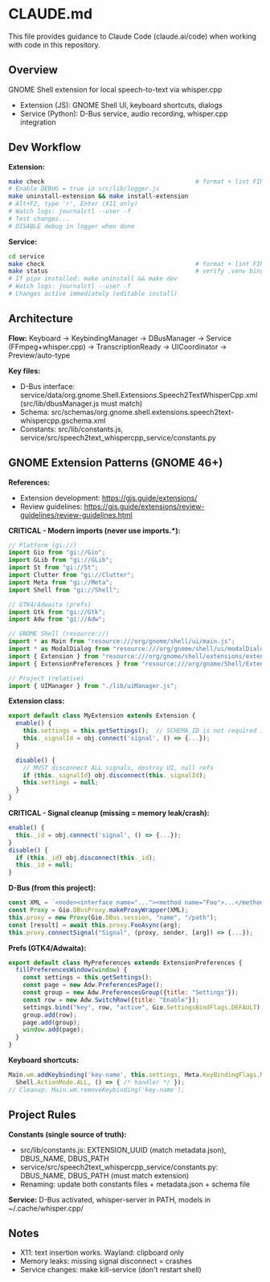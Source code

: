 # CLAUDE.md

This file provides guidance to Claude Code (claude.ai/code) when working with code in this repository.

## Overview

GNOME Shell extension for local speech-to-text via whisper.cpp
- Extension (JS): GNOME Shell UI, keyboard shortcuts, dialogs
- Service (Python): D-Bus service, audio recording, whisper.cpp integration

## Dev Workflow

**Extension:**
```bash
make check                                          # format + lint FIRST
# Enable DEBUG = true in src/lib/logger.js
make uninstall-extension && make install-extension
# Alt+F2, type 'r', Enter (X11 only)
# Watch logs: journalctl --user -f
# Test changes...
# DISABLE debug in logger when done
```

**Service:**
```bash
cd service
make check                                          # format + lint FIRST
make status                                         # verify .venv binary active
# If pipx installed: make uninstall && make dev
# Watch logs: journalctl --user -f
# Changes active immediately (editable install)
```

## Architecture

**Flow:** Keyboard → KeybindingManager → DBusManager → Service (FFmpeg+whisper.cpp) → TranscriptionReady → UICoordinator → Preview/auto-type

**Key files:**
- D-Bus interface: service/data/org.gnome.Shell.Extensions.Speech2TextWhisperCpp.xml (src/lib/dbusManager.js must match)
- Schema: src/schemas/org.gnome.shell.extensions.speech2text-whispercpp.gschema.xml
- Constants: src/lib/constants.js, service/src/speech2text_whispercpp_service/constants.py

## GNOME Extension Patterns (GNOME 46+)

**References:**
- Extension development: https://gjs.guide/extensions/
- Review guidelines: https://gjs.guide/extensions/review-guidelines/review-guidelines.html

**CRITICAL - Modern imports (never use imports.*):**
```javascript
// Platform (gi://)
import Gio from "gi://Gio";
import GLib from "gi://GLib";
import St from "gi://St";
import Clutter from "gi://Clutter";
import Meta from "gi://Meta";
import Shell from "gi://Shell";

// GTK4/Adwaita (prefs)
import Gtk from "gi://Gtk";
import Adw from "gi://Adw";

// GNOME Shell (resource://)
import * as Main from "resource:///org/gnome/shell/ui/main.js";
import * as ModalDialog from "resource:///org/gnome/shell/ui/modalDialog.js";
import { Extension } from "resource:///org/gnome/shell/extensions/extension.js";
import { ExtensionPreferences } from "resource:///org/gnome/Shell/Extensions/js/extensions/prefs.js";

// Project (relative)
import { UIManager } from "./lib/uiManager.js";
```

**Extension class:**
```javascript
export default class MyExtension extends Extension {
  enable() {
    this.settings = this.getSettings();  // SCHEMA_ID is not required in modern Gnome shell versions
    this._signalId = obj.connect('signal', () => {...});
  }

  disable() {
    // MUST disconnect ALL signals, destroy UI, null refs
    if (this._signalId) obj.disconnect(this._signalId);
    this.settings = null;
  }
}
```

**CRITICAL - Signal cleanup (missing = memory leak/crash):**
```javascript
enable() {
  this._id = obj.connect('signal', () => {...});
}
disable() {
  if (this._id) obj.disconnect(this._id);
  this._id = null;
}
```

**D-Bus (from this project):**
```javascript
const XML = `<node><interface name="..."><method name="Foo">...</method></interface></node>`;
const Proxy = Gio.DBusProxy.makeProxyWrapper(XML);
this.proxy = new Proxy(Gio.DBus.session, "name", "/path");
const [result] = await this.proxy.FooAsync(arg);
this.proxy.connectSignal("Signal", (proxy, sender, [arg]) => {...});
```

**Prefs (GTK4/Adwaita):**
```javascript
export default class MyPreferences extends ExtensionPreferences {
  fillPreferencesWindow(window) {
    const settings = this.getSettings();
    const page = new Adw.PreferencesPage();
    const group = new Adw.PreferencesGroup({title: "Settings"});
    const row = new Adw.SwitchRow({title: "Enable"});
    settings.bind("key", row, "active", Gio.SettingsBindFlags.DEFAULT);
    group.add(row);
    page.add(group);
    window.add(page);
  }
}
```

**Keyboard shortcuts:**
```javascript
Main.wm.addKeybinding('key-name', this.settings, Meta.KeyBindingFlags.NONE,
  Shell.ActionMode.ALL, () => { /* handler */ });
// Cleanup: Main.wm.removeKeybinding('key-name');
```

## Project Rules

**Constants (single source of truth):**
- src/lib/constants.js: EXTENSION_UUID (match metadata.json), DBUS_NAME, DBUS_PATH
- service/src/speech2text_whispercpp_service/constants.py: DBUS_NAME, DBUS_PATH (must match extension)
- Renaming: update both constants files + metadata.json + schema file

**Service:** D-Bus activated, whisper-server in PATH, models in ~/.cache/whisper.cpp/

## Notes

- X11: text insertion works. Wayland: clipboard only
- Memory leaks: missing signal disconnect = crashes
- Service changes: make kill-service (don't restart shell)
